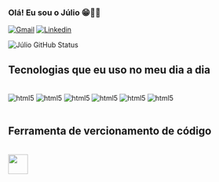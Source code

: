 ### Olá! Eu sou o Júlio 😁🤚🏽



[![Gmail](https://img.shields.io/badge/LinkedIn-0077B5?style=for-the-badge&logo=linkedin&logoColor=white)](https://www.linkedin.com/in/j%C3%BAlio-c%C3%A9sar-reis-a02b37209/)
[![Linkedin](https://img.shields.io/badge/Gmail-D14836?style=for-the-badge&logo=gmail&logoColor=white)](julioreis044@gmial.com)


![Júlio GitHub Status](https://github-readme-stats.vercel.app/api/top-langs/?username=julio-r-ai&layout=compact&langs_count=7&theme=dracula)


## Tecnologias que eu uso no meu dia a dia

<div style="display: inline_block"><br/>
    <img align="center" alt="html5" src="https://img.shields.io/badge/HTML5-E34F26?style=for-the-badge&logo=html5&logoColor=white">
    <img align="center" alt="html5" src="https://img.shields.io/badge/CSS3-1572B6?style=for-the-badge&logo=css3&logoColor=white">
    <img align="center" alt="html5" src="https://img.shields.io/badge/JavaScript-F7DF1E?style=for-the-badge&logo=javascript&logoColor=black">
    <img align="center" alt="html5" src="https://img.shields.io/badge/React-20232A?style=for-the-badge&logo=react&logoColor=61DAFB">
    <img align="center" alt="html5" src="https://img.shields.io/badge/MySQL-00000F?style=for-the-badge&logo=mysql&logoColor=white">
    <img align="center" alt="html5" src="https://img.shields.io/badge/Node.js-43853D?style=for-the-badge&logo=node.js&logoColor=white"> 
</div>

</br>

## Ferramenta de vercionamento de código
</br>
<img src="https://cdn.jsdelivr.net/gh/devicons/devicon/icons/git/git-original.svg" width="40" height="40"/>

##